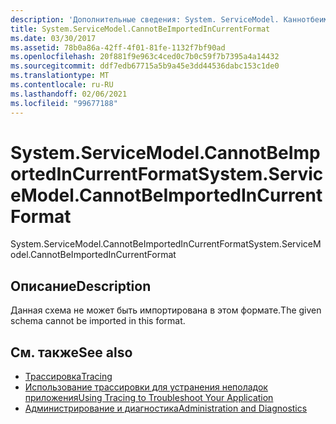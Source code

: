 ```yaml
---
description: 'Дополнительные сведения: System. ServiceModel. Каннотбеимпортединкуррентформат'
title: System.ServiceModel.CannotBeImportedInCurrentFormat
ms.date: 03/30/2017
ms.assetid: 78b0a86a-42ff-4f01-81fe-1132f7bf90ad
ms.openlocfilehash: 20f881f9e963c4ced0c7b0c59f7b7395a4a14432
ms.sourcegitcommit: ddf7edb67715a5b9a45e3dd44536dabc153c1de0
ms.translationtype: MT
ms.contentlocale: ru-RU
ms.lasthandoff: 02/06/2021
ms.locfileid: "99677188"
---
```

# <a name="systemservicemodelcannotbeimportedincurrentformat"></a><span data-ttu-id="d01ec-103">System.ServiceModel.CannotBeImportedInCurrentFormat</span><span class="sxs-lookup"><span data-stu-id="d01ec-103">System.ServiceModel.CannotBeImportedInCurrentFormat</span></span>

<span data-ttu-id="d01ec-104">System.ServiceModel.CannotBeImportedInCurrentFormat</span><span class="sxs-lookup"><span data-stu-id="d01ec-104">System.ServiceModel.CannotBeImportedInCurrentFormat</span></span>  
  
## <a name="description"></a><span data-ttu-id="d01ec-105">Описание</span><span class="sxs-lookup"><span data-stu-id="d01ec-105">Description</span></span>  

 <span data-ttu-id="d01ec-106">Данная схема не может быть импортирована в этом формате.</span><span class="sxs-lookup"><span data-stu-id="d01ec-106">The given schema cannot be imported in this format.</span></span>  
  
## <a name="see-also"></a><span data-ttu-id="d01ec-107">См. также</span><span class="sxs-lookup"><span data-stu-id="d01ec-107">See also</span></span>

- [<span data-ttu-id="d01ec-108">Трассировка</span><span class="sxs-lookup"><span data-stu-id="d01ec-108">Tracing</span></span>](index.md)
- [<span data-ttu-id="d01ec-109">Использование трассировки для устранения неполадок приложения</span><span class="sxs-lookup"><span data-stu-id="d01ec-109">Using Tracing to Troubleshoot Your Application</span></span>](using-tracing-to-troubleshoot-your-application.md)
- [<span data-ttu-id="d01ec-110">Администрирование и диагностика</span><span class="sxs-lookup"><span data-stu-id="d01ec-110">Administration and Diagnostics</span></span>](../index.md)
